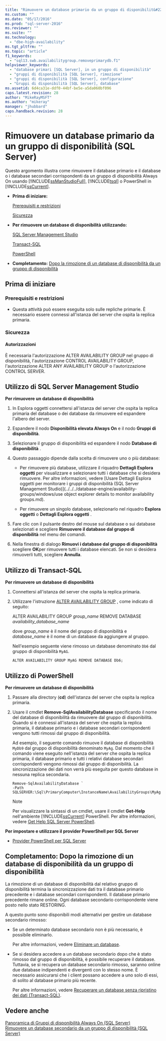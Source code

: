 ```yaml
---
title: "Rimuovere un database primario da un gruppo di disponibilit&#224; (SQL Server) | Microsoft Docs"
ms.custom: ""
ms.date: "05/17/2016"
ms.prod: "sql-server-2016"
ms.reviewer: ""
ms.suite: ""
ms.technology: 
  - "dbe-high-availability"
ms.tgt_pltfrm: ""
ms.topic: "article"
f1_keywords: 
  - "sql13.swb.availabilitygroup.removeprimarydb.f1"
helpviewer_keywords: 
  - "database primari [SQL Server], in un gruppo di disponibilità"
  - "gruppi di disponibilità [SQL Server], rimozione"
  - "gruppi di disponibilità [SQL Server], configurazione"
  - "Gruppi di disponibilità [SQL Server], database"
ms.assetid: 6d4ca31e-ddf0-44bf-be5e-a5da060bf096
caps.latest.revision: 28
author: "MikeRayMSFT"
ms.author: "mikeray"
manager: "jhubbard"
caps.handback.revision: 28
---
```

# Rimuovere un database primario da un gruppo di disponibilit&#224; (SQL Server)
  Questo argomento illustra come rimuovere il database primario e il database o i database secondari corrispondenti da un gruppo di disponibilità Always On usando [!INCLUDE[ssManStudioFull](../../../includes/ssmanstudiofull-md.md)], [!INCLUDE[tsql](../../../includes/tsql-md.md)] o PowerShell in [!INCLUDE[ssCurrent](../../../includes/sscurrent-md.md)].  
  
-   **Prima di iniziare:**  
  
     [Prerequisiti e restrizioni](#Prerequisites)  
  
     [Sicurezza](#Security)  
  
-   **Per rimuovere un database di disponibilità utilizzando:**  
  
     [SQL Server Management Studio](#SSMSProcedure)  
  
     [Transact-SQL](#TsqlProcedure)  
  
     [PowerShell](#PowerShellProcedure)  
  
-   **Completamento:**  [Dopo la rimozione di un database di disponibilità da un gruppo di disponibilità](#FollowUp)  
  
##  <a name="BeforeYouBegin"></a> Prima di iniziare  
  
###  <a name="Prerequisites"></a> Prerequisiti e restrizioni  
  
-   Questa attività può essere eseguita solo sulle repliche primarie. È necessario essere connessi all'istanza del server che ospita la replica primaria.  
  
###  <a name="Security"></a> Sicurezza  
  
####  <a name="Permissions"></a> Autorizzazioni  
 È necessaria l'autorizzazione ALTER AVAILABILITY GROUP nel gruppo di disponibilità, l'autorizzazione CONTROL AVAILABILITY GROUP, l'autorizzazione ALTER ANY AVAILABILITY GROUP o l'autorizzazione CONTROL SERVER.  
  
##  <a name="SSMSProcedure"></a> Utilizzo di SQL Server Management Studio  
 **Per rimuovere un database di disponibilità**  
  
1.  In Esplora oggetti connettersi all'istanza del server che ospita la replica primaria del database o dei database da rimuovere ed espandere l'albero del server.  
  
2.  Espandere il nodo **Disponibilità elevata Always On** e il nodo **Gruppi di disponibilità**.  
  
3.  Selezionare il gruppo di disponibilità ed espandere il nodo **Database di disponibilità** .  
  
4.  Questo passaggio dipende dalla scelta di rimuovere uno o più database:  
  
    -   Per rimuovere più database, utilizzare il riquadro **Dettagli Esplora oggetti** per visualizzare e selezionare tutti i database che si desidera rimuovere. Per altre informazioni, vedere [Usare Dettagli Esplora oggetti per monitorare i gruppi di disponibilità &#40;SQL Server Management Studio&#41;](../../../database-engine/availability-groups/windows/use object explorer details to monitor availability groups.md).  
  
    -   Per rimuovere un singolo database, selezionarlo nel riquadro **Esplora oggetti** o **Dettagli Esplora oggetti** .  
  
5.  Fare clic con il pulsante destro del mouse sul database o sui database selezionati e scegliere **Rimuovere il database dal gruppo di disponibilità** nel menu dei comandi.  
  
6.  Nella finestra di dialogo **Rimuovi i database dal gruppo di disponibilità** scegliere **OK**per rimuovere tutti i database elencati. Se non si desidera rimuoverli tutti, scegliere **Annulla**.  
  
##  <a name="TsqlProcedure"></a> Utilizzo di Transact-SQL  
 **Per rimuovere un database di disponibilità**  
  
1.  Connettersi all'istanza del server che ospita la replica primaria.  
  
2.  Utilizzare l'istruzione [ALTER AVAILABILITY GROUP](../../../t-sql/statements/alter-availability-group-transact-sql.md) , come indicato di seguito:  
  
     ALTER AVAILABILITY GROUP *group_name* REMOVE DATABASE *availability_database_name*  
  
     dove *group_name* è il nome del gruppo di disponibilità e *database_name* è il nome di un database da aggiungere al gruppo.  
  
     Nell'esempio seguente viene rimosso un database denominato `Db6` dal gruppo di disponibilità `MyAG`.  
  
    ```  
    ALTER AVAILABILITY GROUP MyAG REMOVE DATABASE Db6;  
    ```  
  
##  <a name="PowerShellProcedure"></a> Utilizzo di PowerShell  
 **Per rimuovere un database di disponibilità**  
  
1.  Passare alla directory (**cd**) dell'istanza del server che ospita la replica primaria.  
  
2.  Usare il cmdlet **Remove-SqlAvailabilityDatabase** specificando il nome del database di disponibilità da rimuovere dal gruppo di disponibilità. Quando si è connessi all'istanza del server che ospita la replica primaria, il database primario e i database secondari corrispondenti vengono tutti rimossi dal gruppo di disponibilità.  
  
     Ad esempio, il seguente comando rimuove il database di disponibilità `MyDb9` dal gruppo di disponibilità denominato `MyAg`. Dal momento che il comando viene eseguito nell'istanza del server che ospita la replica primaria, il database primario e tutti i relativi database secondari corrispondenti vengono rimossi dal gruppo di disponibilità. La sincronizzazione dei dati non verrà più eseguita per questo database in nessuna replica secondaria.  
  
    ```  
    Remove-SqlAvailabilityDatabase `   
    -Path SQLSERVER:\Sql\PrimaryComputer\InstanceName\AvailabilityGroups\MyAg\Databases\MyDb9  
    ```  
  
    > [!NOTE]  
    >  Per visualizzare la sintassi di un cmdlet, usare il cmdlet **Get-Help** nell'ambiente [!INCLUDE[ssCurrent](../../../includes/sscurrent-md.md)] PowerShell. Per altre informazioni, vedere [Get Help SQL Server PowerShell](../../../relational-databases/scripting/get-help-sql-server-powershell.md).  
  
 **Per impostare e utilizzare il provider PowerShell per SQL Server**  
  
-   [Provider PowerShell per SQL Server](../../../relational-databases/scripting/sql-server-powershell-provider.md)  
  
##  <a name="FollowUp"></a> Completamento: Dopo la rimozione di un database di disponibilità da un gruppo di disponibilità  
 La rimozione di un database di disponibilità dal relativo gruppo di disponibilità termina la sincronizzazione dati tra il database primario precedente e i database secondari corrispondenti. Il database primario precedente rimane online. Ogni database secondario corrispondente viene posto nello stato RESTORING.  
  
 A questo punto sono disponibili modi alternativi per gestire un database secondario rimosso:  
  
-   Se un determinato database secondario non è più necessario, è possibile eliminarlo.  
  
     Per altre informazioni, vedere [Eliminare un database](../../../relational-databases/databases/delete-a-database.md).  
  
-   Se si desidera accedere a un database secondario dopo che è stato rimosso dal gruppo di disponibilità, è possibile recuperare il database. Tuttavia, se si recupera un database secondario rimosso, saranno online due database indipendenti e divergenti con lo stesso nome. È necessario assicurarsi che i client possano accedere a uno solo di essi, di solito al database primario più recente.  
  
     Per altre informazioni, vedere [Recuperare un database senza ripristino dei dati &#40;Transact-SQL&#41;](../../../relational-databases/backup-restore/recover-a-database-without-restoring-data-transact-sql.md).  
  
## Vedere anche  
 [Panoramica di Gruppi di disponibilità Always On &#40;SQL Server&#41;](../../../database-engine/availability-groups/windows/overview-of-always-on-availability-groups-sql-server.md)   
 [Rimuovere un database secondario da un gruppo di disponibilità &#40;SQL Server&#41;](../../../database-engine/availability-groups/windows/remove-a-secondary-database-from-an-availability-group-sql-server.md)  
  
  